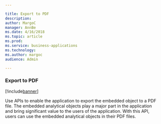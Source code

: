 ```yaml
---

title: Export to PDF
description: 
author: MargoC
manager: AnnBe
ms.date: 4/16/2018
ms.topic: article
ms.prod: 
ms.service: business-applications
ms.technology: 
ms.author: margoc
audience: Admin

---
```

### Export to PDF

[!include[banner](../../includes/banner.md)]




Use APIs to enable the application to export the embedded object to a PDF file.
The embedded analytical objects play a major part in the application and bring
significant value to the users of the application. With this API, users can use
the embedded analytical objects in their PDF files.
